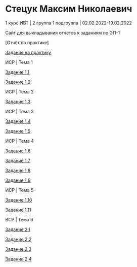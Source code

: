 # Стецук Максим Николаевич

1 курс ИВТ | 2 группа 1 подгруппа | 02.02.2022-19.02.2022

Сайт для выкладывания отчётов к заданиям по ЭП-1

  [Отчёт по практике]

  [Задание на практику](https://github.com/XtulenchikX/XtulenchikX.github.io/blob/main/%D0%A1%D1%82%D0%B5%D1%86%D1%83%D0%BA%202%D0%B3%D1%80.1%D0%BF.%D0%B3%D1%80.%20%D0%97%D0%B0%D0%B4%D0%B0%D0%BD%D0%B8%D0%B5%20%D0%BD%D0%B0%20%D0%BF%D1%80%D0%B0%D0%BA%D1%82%D0%B8%D0%BA%D1%83.pdf)

ИСР | Тема 1

  [Задание 1.1](https://github.com/XtulenchikX/XtulenchikX.github.io/blob/faa0f40b1065015d1ec5ee9ca42ab61e1fd95419/%D0%A1%D1%82%D0%B5%D1%86%D1%83%D0%BA%202%D0%B3%D1%80.1%D0%BF.%D0%B3%D1%80.%20%D0%97%D0%B0%D0%B4%D0%B0%D0%BD%D0%B8%D0%B5%20%D0%98%D0%A1%D0%A0%201.1.pdf)

  [Задание 1.2](https://github.com/XtulenchikX/XtulenchikX.github.io/blob/98ac1699c17bf018e4ba8b7e4a92a9c6913c12d2/%D0%A1%D1%82%D0%B5%D1%86%D1%83%D0%BA%202%D0%B3%D1%80.1%D0%BF.%D0%B3%D1%80.%20%D0%97%D0%B0%D0%B4%D0%B0%D0%BD%D0%B8%D0%B5%20%D0%98%D0%A1%D0%A0%201.2.png)

ИСР | Тема 2

  [Задание 1.3](https://github.com/XtulenchikX/XtulenchikX.github.io/blob/194cc741a0eb4f2a12499c63c16212660be4e0e0/%D0%A1%D1%82%D0%B5%D1%86%D1%83%D0%BA%202%D0%B3%D1%80.1%D0%BF.%D0%B3%D1%80.%20%D0%97%D0%B0%D0%B4%D0%B0%D0%BD%D0%B8%D0%B5%20%D0%98%D0%A1%D0%A0%201.3.pdf)

ИСР | Тема 3

  [Задание 1.4](https://github.com/XtulenchikX/XtulenchikX.github.io/blob/194cc741a0eb4f2a12499c63c16212660be4e0e0/%D0%A1%D1%82%D0%B5%D1%86%D1%83%D0%BA%202%D0%B3%D1%80.1%D0%BF.%D0%B3%D1%80.%20%D0%97%D0%B0%D0%B4%D0%B0%D0%BD%D0%B8%D0%B5%20%D0%98%D0%A1%D0%A0%201.4.pdf)

  [Задание 1.5](https://github.com/XtulenchikX/XtulenchikX.github.io/blob/194cc741a0eb4f2a12499c63c16212660be4e0e0/%D0%A1%D1%82%D0%B5%D1%86%D1%83%D0%BA%202%D0%B3%D1%80.1%D0%BF.%D0%B3%D1%80.%20%D0%97%D0%B0%D0%B4%D0%B0%D0%BD%D0%B8%D0%B5%20%D0%98%D0%A1%D0%A0%201.5.pdf)

ИСР | Тема 4

  [Задание 1.6](https://github.com/XtulenchikX/XtulenchikX.github.io/blob/main/%D0%A1%D1%82%D0%B5%D1%86%D1%83%D0%BA%202%D0%B3%D1%80.1%D0%BF.%D0%B3%D1%80.%20%D0%97%D0%B0%D0%B4%D0%B0%D0%BD%D0%B8%D0%B5%20%D0%98%D0%A1%D0%A0%201.6.pdf)

  [Задание 1.7](https://github.com/XtulenchikX/XtulenchikX.github.io/blob/49d99e39b946d10d40a7dd8b886b6c19aa3f7ca3/%D0%A1%D1%82%D0%B5%D1%86%D1%83%D0%BA%202%D0%B3%D1%80.1%D0%BF.%D0%B3%D1%80.%20%D0%97%D0%B0%D0%B4%D0%B0%D0%BD%D0%B8%D0%B5%20%D0%98%D0%A1%D0%A0%201.7.pdf)

  [Задание 1.8](https://github.com/XtulenchikX/XtulenchikX.github.io/blob/49d99e39b946d10d40a7dd8b886b6c19aa3f7ca3/%D0%A1%D1%82%D0%B5%D1%86%D1%83%D0%BA%202%D0%B3%D1%80.1%D0%BF.%D0%B3%D1%80.%20%D0%97%D0%B0%D0%B4%D0%B0%D0%BD%D0%B8%D0%B5%20%D0%98%D0%A1%D0%A0%201.8.pdf)

  [Задание 1.9](https://github.com/XtulenchikX/XtulenchikX.github.io/blob/49d99e39b946d10d40a7dd8b886b6c19aa3f7ca3/%D0%A1%D1%82%D0%B5%D1%86%D1%83%D0%BA%202%D0%B3%D1%80.1%D0%BF.%D0%B3%D1%80.%20%D0%97%D0%B0%D0%B4%D0%B0%D0%BD%D0%B8%D0%B5%20%D0%98%D0%A1%D0%A0%201.9.pdf)

ИСР | Тема 5

  [Задание 1.10](https://github.com/XtulenchikX/XtulenchikX.github.io/blob/49d99e39b946d10d40a7dd8b886b6c19aa3f7ca3/%D0%A1%D1%82%D0%B5%D1%86%D1%83%D0%BA%202%D0%B3%D1%80.1%D0%BF.%D0%B3%D1%80.%20%D0%97%D0%B0%D0%B4%D0%B0%D0%BD%D0%B8%D0%B5%20%D0%98%D0%A1%D0%A0%201.10.pdf)

  [Задание 1.11](https://github.com/XtulenchikX/XtulenchikX.github.io/blob/a48e70dd16feaf1c810a1506a918805c63244ea6/%D0%A1%D1%82%D0%B5%D1%86%D1%83%D0%BA%202%D0%B3%D1%80.1%D0%BF.%D0%B3%D1%80.%20%D0%97%D0%B0%D0%B4%D0%B0%D0%BD%D0%B8%D0%B5%20%D0%98%D0%A1%D0%A0%201.11.png)

ВСР | Тема 6

  [Задание 2.1](https://github.com/XtulenchikX/XtulenchikX.github.io/blob/49d99e39b946d10d40a7dd8b886b6c19aa3f7ca3/%D0%A1%D1%82%D0%B5%D1%86%D1%83%D0%BA%202%D0%B3%D1%80.1%D0%BF.%D0%B3%D1%80.%20%D0%97%D0%B0%D0%B4%D0%B0%D0%BD%D0%B8%D0%B5%20%D0%92%D0%A1%D0%A0%202.1.png)

  [Задание 2.2](https://github.com/XtulenchikX/XtulenchikX.github.io/blob/49d99e39b946d10d40a7dd8b886b6c19aa3f7ca3/%D0%A1%D1%82%D0%B5%D1%86%D1%83%D0%BA%202%D0%B3%D1%80.1%D0%BF.%D0%B3%D1%80.%20%D0%97%D0%B0%D0%B4%D0%B0%D0%BD%D0%B8%D0%B5%20%D0%92%D0%A1%D0%A0%202.2.pdf)

  [Задание 2.3](https://github.com/XtulenchikX/XtulenchikX.github.io/blob/49d99e39b946d10d40a7dd8b886b6c19aa3f7ca3/%D0%A1%D1%82%D0%B5%D1%86%D1%83%D0%BA%202%D0%B3%D1%80.1%D0%BF.%D0%B3%D1%80.%20%D0%97%D0%B0%D0%B4%D0%B0%D0%BD%D0%B8%D0%B5%20%D0%92%D0%A1%D0%A0%202.3.pdf)

  [Задание 2.4](https://github.com/XtulenchikX/XtulenchikX.github.io/blob/49d99e39b946d10d40a7dd8b886b6c19aa3f7ca3/%D0%A1%D1%82%D0%B5%D1%86%D1%83%D0%BA%202%D0%B3%D1%80.1%D0%BF.%D0%B3%D1%80.%20%D0%97%D0%B0%D0%B4%D0%B0%D0%BD%D0%B8%D0%B5%20%D0%92%D0%A1%D0%A0%202.4.pdf)
